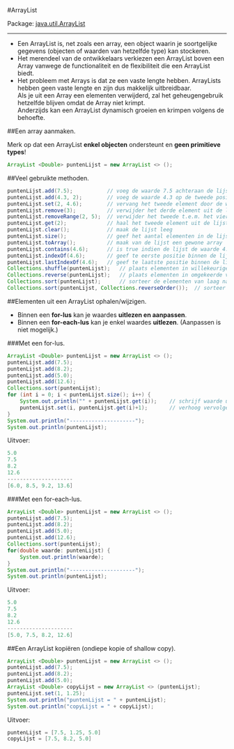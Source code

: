 #ArrayList

Package: [java.util.ArrayList](http://docs.oracle.com/javase/7/docs/api/java/util/ArrayList.html)

---

- Een ArrayList is, net zoals een array, een object waarin je soortgelijke gegevens (objecten of waarden van hetzelfde type) kan stockeren.  
- Het merendeel van de ontwikkelaars verkiezen een ArrayList boven een Array vanwege de functionaliteit en de flexibiliteit die een ArrayList biedt.  
- Het probleem met Arrays is dat ze een vaste lengte hebben. ArrayLists hebben geen vaste lengte en zijn dus makkelijk uitbreidbaar.  
Als je uit een Array een elementen verwijderd, zal het geheugengebruik hetzelfde blijven omdat de Array niet krimpt.  
Anderzijds kan een ArrayList dynamisch groeien en krimpen volgens de behoefte.  


##Een array aanmaken.

Merk op dat een ArrayList **enkel objecten** ondersteunt en **geen primitieve types**!

````java
ArrayList <Double> puntenLijst = new ArrayList <> ();   
````

##Veel gebruikte methoden.

````java
puntenLijst.add(7.5);           // voeg de waarde 7.5 achteraan de lijst toe 
puntenLijst.add(4.3, 2);        // voeg de waarde 4.3 op de tweede positie toe 
puntenLijst.set(2, 4.6);        // vervang het tweede element door de waarde 4.6
puntenLijst.remove(3);          // verwijder het derde element uit de lijst
puntenLijst.removeRange(2, 5);  // verwijder het tweede t.e.m. het vierde element uit de lijst
puntenLijst.get(2);             // haal het tweede element uit de lijst op
puntenLijst.clear();            // maak de lijst leeg
puntenLijst.size();             // geef het aantal elementen in de lijst
puntenLijst.toArray();          // maak van de lijst een gewone array
puntenLijst.contains(4.6);      // is true indien de lijst de waarde 4.6 bevat
puntenLijst.indexOf(4.6);       // geef te eerste positie binnen de lijst die de waarde 4.6 bevat
puntenLijst.lastIndexOf(4.6);   // geef te laatste positie binnen de lijst die de waarde 4.6 bevat
Collections.shuffle(puntenLijst);   // plaats elementen in willekeurige volgorde
Collections.reverse(puntenLijst);   // plaats elementen in omgekeerde volgorde
Collections.sort(puntenLijst);      // sorteer de elementen van laag naar hoog
Collections.sort(puntenLijst, Collections.reverseOrder());  // sorteer de elementen van hoog naar laag
````

##Elementen uit een ArrayList ophalen/wijzigen.

- Binnen een **for-lus** kan je waardes **uitlezen en aanpassen**.  
- Binnen een **for-each-lus** kan je enkel waardes **uitlezen**. (Aanpassen is niet mogelijk.)

###Met een for-lus.

````java
ArrayList <Double> puntenLijst = new ArrayList <> ();
puntenLijst.add(7.5);
puntenLijst.add(8.2);
puntenLijst.add(5.0);
puntenLijst.add(12.6);
Collections.sort(puntenLijst);
for (int i = 0; i < puntenLijst.size(); i++) {
    System.out.println("" + puntenLijst.get(i));    // schrijf waarde uit
    puntenLijst.set(i, puntenLijst.get(i)+1);       // verhoog vervolgens de waarde met 1
}
System.out.println("---------------------");
System.out.println(puntenLijst);
````

Uitvoer: 

````java
5.0
7.5
8.2
12.6
---------------------
[6.0, 8.5, 9.2, 13.6]
````

###Met een for-each-lus.

````java
ArrayList <Double> puntenLijst = new ArrayList <> ();
puntenLijst.add(7.5);
puntenLijst.add(8.2);
puntenLijst.add(5.0);
puntenLijst.add(12.6);
Collections.sort(puntenLijst);
for(double waarde: puntenLijst) {
    System.out.println(waarde);
}
System.out.println("---------------------");
System.out.println(puntenLijst);
````

Uitvoer: 

````java
5.0
7.5
8.2
12.6
---------------------
[5.0, 7.5, 8.2, 12.6]
````

##Een ArrayList kopiëren (ondiepe kopie of shallow copy).

````java
ArrayList <Double> puntenLijst = new ArrayList <> ();
puntenLijst.add(7.5);
puntenLijst.add(8.2);
puntenLijst.add(5.0);
ArrayList <Double> copyLijst = new ArrayList <> (puntenLijst);
puntenLijst.set(1, 1.25);
System.out.println("puntenLijst = " + puntenLijst);
System.out.println("copyLijst = " + copyLijst);
````

Uitvoer: 

````java
puntenLijst = [7.5, 1.25, 5.0]
copyLijst = [7.5, 8.2, 5.0]
````
